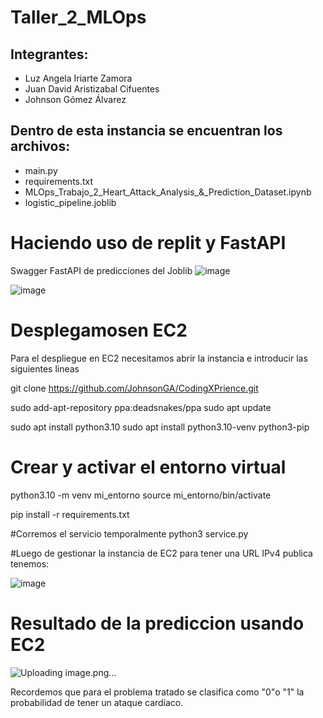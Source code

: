 # Taller_2_MLOps
## Integrantes:
- Luz Angela Iriarte Zamora
- Juan David Aristizabal Cifuentes
- Johnson Gómez Álvarez

## Dentro de esta instancia se encuentran los archivos:

- main.py
- requirements.txt
- MLOps_Trabajo_2_Heart_Attack_Analysis_&_Prediction_Dataset.ipynb
- logistic_pipeline.joblib
# Haciendo uso de replit y FastAPI 
Swagger FastAPI de predicciones del Joblib
![image](https://github.com/user-attachments/assets/c91c830a-32f0-4ec5-ab22-b8cca3569bd8)

![image](https://github.com/user-attachments/assets/ceb755e8-a069-4eb9-b32e-8bb19de43121)

# Desplegamosen EC2
Para el despliegue en EC2 necesitamos abrir la instancia e introducir las siguientes lineas

git clone https://github.com/JohnsonGA/CodingXPrience.git

sudo add-apt-repository ppa:deadsnakes/ppa
sudo apt update

sudo apt install python3.10
sudo apt install python3.10-venv python3-pip

# Crear y activar el entorno virtual
python3.10 -m venv mi_entorno
source mi_entorno/bin/activate

pip install -r requirements.txt

#Corremos el servicio temporalmente
python3 service.py

#Luego de gestionar la instancia de EC2 para tener una URL IPv4 publica tenemos:

![image](https://github.com/user-attachments/assets/d937caf2-5028-4adf-bf0a-e23e837b68a9)

# Resultado de la prediccion usando EC2

![Uploading image.png…]()

Recordemos que para el problema tratado se clasifica como "0"o "1" la probabilidad de tener un ataque cardíaco.

